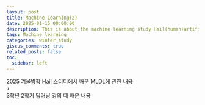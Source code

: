 ```yaml
---
layout: post
title: Machine Learning(2)
date: 2025-01-15 00:00:00
description: This is about the machine learning study Hail(human+artificial intelligence lab).
tags: Machine_learning 
categories: winter_study
giscus_comments: true
related_posts: false
toc:
  sidebar: left
---
```


2025 겨울방학 Hail 스터디에서 배운 MLDL에 관한 내용   
+   
3학년 2학기 딥러닝 강의 때 배운 내용   


